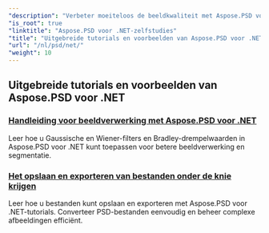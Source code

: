 ```yaml
---
"description": "Verbeter moeiteloos de beeldkwaliteit met Aspose.PSD voor .NET-tutorials. Beheers beeldverwerking, PSD-bestandsmanipulatie, tekst- en lettertypeverwerking en meer."
"is_root": true
"linktitle": "Aspose.PSD voor .NET-zelfstudies"
"title": "Uitgebreide tutorials en voorbeelden van Aspose.PSD voor .NET"
"url": "/nl/psd/net/"
"weight": 10
---
```


## Uitgebreide tutorials en voorbeelden van Aspose.PSD voor .NET 
### [Handleiding voor beeldverwerking met Aspose.PSD voor .NET](./guide-image-processing/)
Leer hoe u Gaussische en Wiener-filters en Bradley-drempelwaarden in Aspose.PSD voor .NET kunt toepassen voor betere beeldverwerking en segmentatie.
### [Het opslaan en exporteren van bestanden onder de knie krijgen](./mastering-file-saving-and-exporting/)
Leer hoe u bestanden kunt opslaan en exporteren met Aspose.PSD voor .NET-tutorials. Converteer PSD-bestanden eenvoudig en beheer complexe afbeeldingen efficiënt.